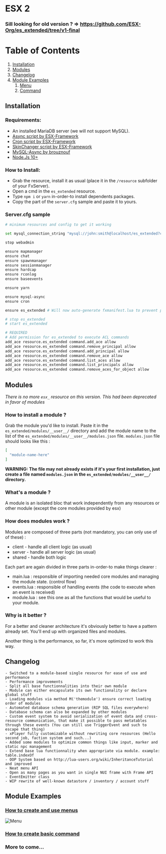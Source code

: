 # ESX 2

### Sill looking for old version ? => https://github.com/ESX-Org/es_extended/tree/v1-final

# Table of Contents

1. [Installation](#install)
2. [Modules](#modules)
3. [Changelog](#changelog)
4. [Module Examples](#examples)
   1. [Menu](#examples-menu)
   2. [Command](#examples-command)

## Installation <a name="install"></a>

### Requirements:

- An installed MariaDB server (we will not support MySQL).
- [Async script by ESX-Framework](https://github.com/esx-framework/async)
- [Cron script by ESX-Framework](https://github.com/esx-framework/cron)
- [SkinChanger script by ESX-Framework](https://github.com/esx-framework/skinchanger)
- [MySQL-Async by brouznouf](https://github.com/brouznouf/fivem-mysql-async)
- [Node.Js 10+](https://nodejs.org/en/)

### How to Install:
* Grab the resource, install it as usual (place it in the `/resource` subfolder of your FxServer).
* Open a cmd in the `es_extended` resource.
* Type `npm i` or `yarn` in-order-to install dependents packages.
* Copy the part of the `server.cfg` sample and paste it to yours.
### Server.cfg sample

```bash
# minimum resources and config to get it working

set mysql_connection_string "mysql://john:smith@localhost/es_extended?charset=utf8mb4"

stop webadmin

ensure mapmanager
ensure chat
ensure spawnmanager
ensure sessionmanager
ensure hardcap
ensure rconlog
ensure baseevents

ensure yarn

ensure mysql-async
ensure cron

ensure es_extended # Will now auto-generate fxmanifest.lua to prevent platform-dependant behavior, will prompt you to type ensure es_extended in console when fxmanifest has changed. To save some typing, uncomment below lines

# stop es_extended
# start es_extended

# REQUIRED
# Add permission for es_extended to execute ACL commands
add_ace resource.es_extended command.add_ace allow
add_ace resource.es_extended command.remove_principal allow
add_ace resource.es_extended command.add_principal allow
add_ace resource.es_extended command.remove_ace allow
add_ace resource.es_extended command.list_aces allow
add_ace resource.es_extended command.list_principals allow
add_ace resource.es_extended command.remove_aces_for_object allow
```

## Modules <a name="modules"></a>
*_There is no more `esx_` resource on this version. This had been deprecated in favor of modules_*

### How to install a module ?
Grab the module you'd like to install. Paste it in the `es_extended/modules/__user__/` directory and add the module name to the list of the `es_extended/modules/__user__/modules.json` file. `modules.json` file should looks like this :
```json
[
  "module-name-here"
]
```
**__WARNING:__** __The file may not already exists if it's your first installation, just create a file named `modules.json` in the `es_extended/modules/__user__/` directory.__

### What's a module ?
A module is an isolated bloc that work independently from any resources or other module (except the core modules provided by esx)

### How does modules work ?
Modules are composed of three parts (not mandatory, you can only use of of these) :
* client - handle all client logic (as usual)
* server - handle all server logic (as usual)
* shared - handle both logic

Each part are again divided in three parts in-order-to make things clearer :
* main.lua : responsible of importing needed core modules and managing the module state. (control flow)
* events.lua : responsible of handling events (the code to execute when an event is received)
* module.lua : see this one as all the functions that would be useful to your module.

### Why is it better ?
For a better and cleaner architecture it's obviously better to have a pattern already set. You'll end up with organized files and modules.

Another thing is the performance, so far, it's more optimized to work this way.

## Changelog <a name="changelog"></a>

```
- Switched to a module-based single resource for ease of use and performance
- Performance improvements
- Split all base functionnalities into their own module
- Module can either encapsulate its own functionality or declare global stuff
- Loading modules via method M('themodule') ensure correct loading order of modules
- Automated database schema generation (RIP SQL files everywhere)
- Database schema can also be expanded by other modules
- Custom event system to avoid serialization of event data and cross-resource communication, that make it possible to pass metatables through these events (You can still use TriggerEvent and such to escape that thing)
- xPlayer fully customizable without rewriting core resources (Hello second job, faction system and such...)
- Added some modules to optimize common things like input, marker and static npc management
- Extend base lua functionnality when appropriate via module. example: table.indexOf
- OOP System based on http://lua-users.org/wiki/InheritanceTutorial and improved
- Neat menu API
- Open as many pages as you want in single NUI frame with Frame API
- EventEmitter class
- WIP rewrite of well-known datastore / inventory / account stuff
```

## Module Examples <a name="examples"></a>

### [How to create and use menus <a name="examples-menu"></a>](https://github.com/ESX-Framework/es_extended/tree/develop/modules/__examples__/menu/)

![Menu](https://i.snipboard.io/tF8AcT.jpg)

### [How to create basic command <a name="examples-command"></a>](https://github.com/ESX-Framework/es_extended/tree/develop/modules/__examples__/commands/)

### More to come...
